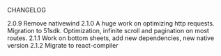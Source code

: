 CHANGELOG

2.0.9 Remove nativewind
2.1.0 A huge work on optimizing http requests. Migration to 51sdk. Optimization, infinite scroll and pagination on most routes.
2.1.1 Work on bottom sheets, add new dependencies, new native version
2.1.2 Migrate to react-compiler
